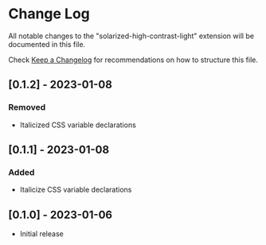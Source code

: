 # Change Log

All notable changes to the "solarized-high-contrast-light" extension will be documented in this file.

Check [Keep a Changelog](http://keepachangelog.com/) for recommendations on how to structure this file.

## [0.1.2] - 2023-01-08
### Removed
- Italicized CSS variable declarations

## [0.1.1] - 2023-01-08
### Added
- Italicize CSS variable declarations

## [0.1.0] - 2023-01-06
- Initial release
